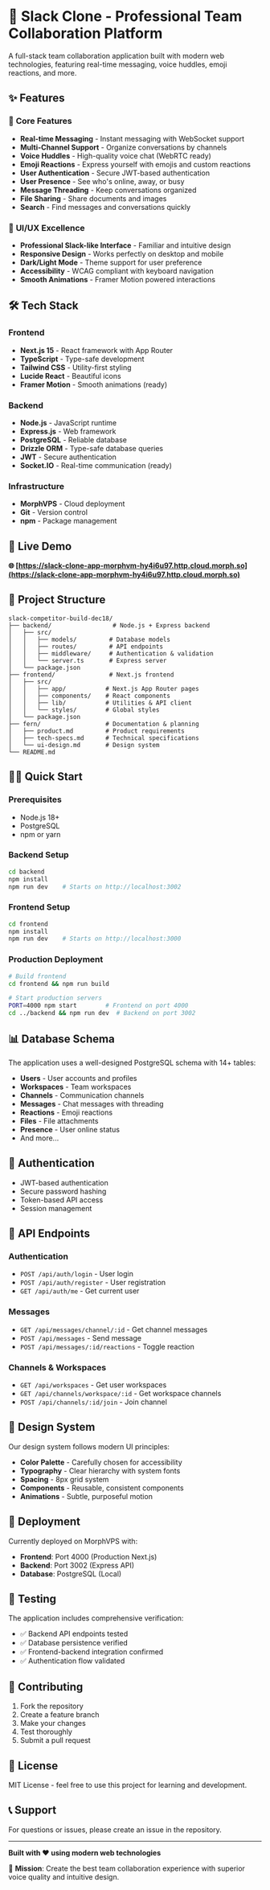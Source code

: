 # 🚀 Slack Clone - Professional Team Collaboration Platform

A full-stack team collaboration application built with modern web technologies, featuring real-time messaging, voice huddles, emoji reactions, and more.

## ✨ Features

### 🎯 **Core Features**
- **Real-time Messaging** - Instant messaging with WebSocket support
- **Multi-Channel Support** - Organize conversations by channels
- **Voice Huddles** - High-quality voice chat (WebRTC ready)
- **Emoji Reactions** - Express yourself with emojis and custom reactions
- **User Authentication** - Secure JWT-based authentication
- **User Presence** - See who's online, away, or busy
- **Message Threading** - Keep conversations organized
- **File Sharing** - Share documents and images
- **Search** - Find messages and conversations quickly

### 🎨 **UI/UX Excellence**
- **Professional Slack-like Interface** - Familiar and intuitive design
- **Responsive Design** - Works perfectly on desktop and mobile
- **Dark/Light Mode** - Theme support for user preference
- **Accessibility** - WCAG compliant with keyboard navigation
- **Smooth Animations** - Framer Motion powered interactions

## 🛠 **Tech Stack**

### **Frontend**
- **Next.js 15** - React framework with App Router
- **TypeScript** - Type-safe development
- **Tailwind CSS** - Utility-first styling
- **Lucide React** - Beautiful icons
- **Framer Motion** - Smooth animations (ready)

### **Backend**
- **Node.js** - JavaScript runtime
- **Express.js** - Web framework
- **PostgreSQL** - Reliable database
- **Drizzle ORM** - Type-safe database queries
- **JWT** - Secure authentication
- **Socket.IO** - Real-time communication (ready)

### **Infrastructure**
- **MorphVPS** - Cloud deployment
- **Git** - Version control
- **npm** - Package management

## 🚀 **Live Demo**

**🌐 [https://slack-clone-app-morphvm-hy4i6u97.http.cloud.morph.so](https://slack-clone-app-morphvm-hy4i6u97.http.cloud.morph.so)**

## 📁 **Project Structure**

```
slack-competitor-build-dec18/
├── backend/                 # Node.js + Express backend
│   ├── src/
│   │   ├── models/         # Database models
│   │   ├── routes/         # API endpoints
│   │   ├── middleware/     # Authentication & validation
│   │   └── server.ts       # Express server
│   └── package.json
├── frontend/               # Next.js frontend
│   ├── src/
│   │   ├── app/           # Next.js App Router pages
│   │   ├── components/    # React components
│   │   ├── lib/           # Utilities & API client
│   │   └── styles/        # Global styles
│   └── package.json
├── fern/                  # Documentation & planning
│   ├── product.md         # Product requirements
│   ├── tech-specs.md      # Technical specifications
│   └── ui-design.md       # Design system
└── README.md
```

## 🏃‍♂️ **Quick Start**

### **Prerequisites**
- Node.js 18+
- PostgreSQL
- npm or yarn

### **Backend Setup**
```bash
cd backend
npm install
npm run dev    # Starts on http://localhost:3002
```

### **Frontend Setup**
```bash
cd frontend
npm install
npm run dev    # Starts on http://localhost:3000
```

### **Production Deployment**
```bash
# Build frontend
cd frontend && npm run build

# Start production servers
PORT=4000 npm start        # Frontend on port 4000
cd ../backend && npm run dev  # Backend on port 3002
```

## 📊 **Database Schema**

The application uses a well-designed PostgreSQL schema with 14+ tables:

- **Users** - User accounts and profiles
- **Workspaces** - Team workspaces
- **Channels** - Communication channels
- **Messages** - Chat messages with threading
- **Reactions** - Emoji reactions
- **Files** - File attachments
- **Presence** - User online status
- And more...

## 🔐 **Authentication**

- JWT-based authentication
- Secure password hashing
- Token-based API access
- Session management

## 🎯 **API Endpoints**

### **Authentication**
- `POST /api/auth/login` - User login
- `POST /api/auth/register` - User registration
- `GET /api/auth/me` - Get current user

### **Messages**
- `GET /api/messages/channel/:id` - Get channel messages
- `POST /api/messages` - Send message
- `POST /api/messages/:id/reactions` - Toggle reaction

### **Channels & Workspaces**
- `GET /api/workspaces` - Get user workspaces
- `GET /api/channels/workspace/:id` - Get workspace channels
- `POST /api/channels/:id/join` - Join channel

## 🎨 **Design System**

Our design system follows modern UI principles:

- **Color Palette** - Carefully chosen for accessibility
- **Typography** - Clear hierarchy with system fonts
- **Spacing** - 8px grid system
- **Components** - Reusable, consistent components
- **Animations** - Subtle, purposeful motion

## 🚀 **Deployment**

Currently deployed on MorphVPS with:
- **Frontend**: Port 4000 (Production Next.js)
- **Backend**: Port 3002 (Express API)
- **Database**: PostgreSQL (Local)

## 🧪 **Testing**

The application includes comprehensive verification:
- ✅ Backend API endpoints tested
- ✅ Database persistence verified
- ✅ Frontend-backend integration confirmed
- ✅ Authentication flow validated

## 🤝 **Contributing**

1. Fork the repository
2. Create a feature branch
3. Make your changes
4. Test thoroughly
5. Submit a pull request

## 📄 **License**

MIT License - feel free to use this project for learning and development.

## 📞 **Support**

For questions or issues, please create an issue in the repository.

---

**Built with ❤️ using modern web technologies**

🎯 **Mission**: Create the best team collaboration experience with superior voice quality and intuitive design.
